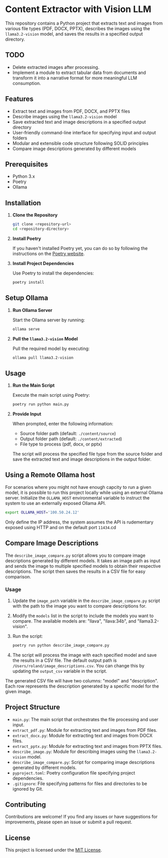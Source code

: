 # Content Extractor with Vision LLM

This repository contains a Python project that extracts text and images from various file types (PDF, DOCX, PPTX), describes the images using the `llama3.2-vision` model, and saves the results in a specified output directory.

## TODO
- Delete extracted images after processing.
- Implement a module to extract tabular data from documents and transform it into a narrative format for more meaningful LLM consumption.

## Features

- Extract text and images from PDF, DOCX, and PPTX files
- Describe images using the `llama3.2-vision` model
- Save extracted text and image descriptions in a specified output directory
- User-friendly command-line interface for specifying input and output folders
- Modular and extensible code structure following SOLID principles
- Compare image descriptions generated by different models

## Prerequisites

- Python 3.x
- Poetry
- Ollama

## Installation

1. **Clone the Repository**

   ```bash
   git clone <repository-url>
   cd <repository-directory>
   ```

2. **Install Poetry**

   If you haven't installed Poetry yet, you can do so by following the instructions on the [Poetry website](https://python-poetry.org/docs/#installation).

3. **Install Project Dependencies**

   Use Poetry to install the dependencies:

   ```bash
   poetry install
   ```

## Setup Ollama

1. **Run Ollama Server**

   Start the Ollama server by running:

   ```bash
   ollama serve
   ```

2. **Pull the `llama3.2-vision` Model**

   Pull the required model by executing:

   ```bash
   ollama pull llama3.2-vision
   ```

## Usage

1. **Run the Main Script**

   Execute the main script using Poetry:

   ```bash
   poetry run python main.py
   ```

2. **Provide Input**

   When prompted, enter the following information:
   - Source folder path (default: `./content/source`)
   - Output folder path (default: `./content/extracted`)
   - File type to process (pdf, docx, or pptx)

   The script will process the specified file type from the source folder and save the extracted text and image descriptions in the output folder.

## Using a Remote Ollama host

For scenarios where you might not have enough capcity to run a given model, it is possible to run this project locally while using an external Ollama server. Initialize the `OLLAMA_HOST` environmental variable to instruct the system to use an externally exposed Ollama API.

```bash
export OLLAMA_HOST='100.50.24.12'
```

Only define the IP address, the system assumes the API is rudementary exposed using HTTP and on the default port `11434`.cd

## Compare Image Descriptions

The `describe_image_compare.py` script allows you to compare image descriptions generated by different models. It takes an image path as input and sends the image to multiple specified models to obtain their respective descriptions. The script then saves the results in a CSV file for easy comparison.

### Usage

1. Update the `image_path` variable in the `describe_image_compare.py` script with the path to the image you want to compare descriptions for.

2. Modify the `models` list in the script to include the models you want to compare. The available models are: "llava", "llava:34b", and "llama3.2-vision".

3. Run the script:

   ```bash
   poetry run python describe_image_compare.py
   ```

4. The script will process the image with each specified model and save the results in a CSV file. The default output path is `/Users/roland/image_descriptions.csv`. You can change this by updating the `output_csv` variable in the script.

The generated CSV file will have two columns: "model" and "description". Each row represents the description generated by a specific model for the given image.

## Project Structure

- `main.py`: The main script that orchestrates the file processing and user input.
- `extract_pdf.py`: Module for extracting text and images from PDF files.
- `extract_docx.py`: Module for extracting text and images from DOCX files.
- `extract_pptx.py`: Module for extracting text and images from PPTX files.
- `describe_image.py`: Module for describing images using the `llama3.2-vision` model.
- `describe_image_compare.py`: Script for comparing image descriptions generated by different models.
- `pyproject.toml`: Poetry configuration file specifying project dependencies.
- `.gitignore`: File specifying patterns for files and directories to be ignored by Git.

## Contributing

Contributions are welcome! If you find any issues or have suggestions for improvements, please open an issue or submit a pull request.

## License

This project is licensed under the [MIT License](LICENSE).
